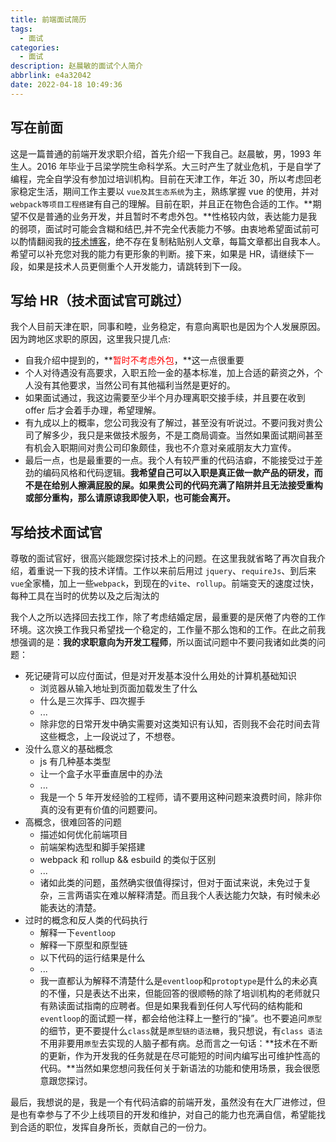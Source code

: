 ```yaml
---
title: 前端面试简历
tags:
  - 面试
categories:
  - 面试
description: 赵晨敏的面试个人简介
abbrlink: e4a32042
date: 2022-04-18 10:49:36
---
```


## 写在前面

这是一篇普通的前端开发求职介绍，首先介绍一下我自己。赵晨敏，男，1993 年生人。2016 年毕业于吕梁学院生命科学系。大三时产生了就业危机，于是自学了编程，完全自学没有参加过培训机构。目前在天津工作，年近 30，所以考虑回老家稳定生活，期间工作主要以 `vue及其生态系统`为主，熟练掌握 vue 的使用，并对 `webpack等项目工程搭建`有自己的理解。目前在职，并且正在物色合适的工作。**期望不仅是普通的业务开发，并且暂时不考虑外包。**性格较内敛，表达能力是我的弱项，面试时可能会含糊和结巴,并不完全代表能力不够。由衷地希望面试前可以酌情翻阅我的[技术博客](https://lost-dream.github.io/blog/)，绝不存在复制粘贴别人文章，每篇文章都出自我本人。希望可以补充您对我的能力有更形象的判断。接下来，如果是 HR，请继续下一段，如果是技术人员更侧重个人开发能力，请跳转到下一段。

## 写给 HR（技术面试官可跳过）

我个人目前天津在职，同事和睦，业务稳定，有意向离职也是因为个人发展原因。因为跨地区求职的原因，这里我只提几点:

+ 自我介绍中提到的，**<span style="color: red">暂时不考虑外包</span>，**这一点很重要
+ 个人对待遇没有高要求，入职五险一金的基本标准，加上合适的薪资之外，个人没有其他要求，当然公司有其他福利当然是更好的。
+ 如果面试通过，我这边需要至少半个月办理离职交接手续，并且要在收到 offer 后才会着手办理，希望理解。
+ 有九成以上的概率，您公司我没有了解过，甚至没有听说过。不要问我对贵公司了解多少，我只是来做技术服务，不是工商局调查。当然如果面试期间甚至有机会入职期间对贵公司印象颇佳，我也不介意对亲戚朋友大力宣传。
+ 最后一点，也是最重要的一点。我个人有较严重的代码洁癖，不能接受过于差劲的编码风格和代码逻辑。**我希望自己可以入职是真正做一款产品的研发，而不是在给别人擦满屁股的屎。如果贵公司的代码充满了陷阱并且无法接受重构或部分重构，那么请原谅我即使入职，也可能会离开。**

## 写给技术面试官

尊敬的面试官好，很高兴能跟您探讨技术上的问题。在这里我就省略了再次自我介绍，着重说一下我的技术详情。工作以来前后用过 `jquery`、`requireJs`、到后来`vue`全家桶，加上一些`webpack`，到现在的`vite`、`rollup`。前端变天的速度过快，每种工具在当时的优势以及之后淘汰的

我个人之所以选择回去找工作，除了考虑结婚定居，最重要的是厌倦了内卷的工作环境。这次换工作我只希望找一个稳定的，工作量不那么饱和的工作。在此之前我想强调的是：**我的求职意向为开发工程师**，所以面试问题中不要问我诸如此类的问题：

+ 死记硬背可以应付面试，但是对开发基本没什么用处的计算机基础知识
  + 浏览器从输入地址到页面加载发生了什么
  + 什么是三次挥手、四次握手
  + ...
  + 除非您的日常开发中确实需要对这类知识有认知，否则我不会花时间去背这些概念，上一段说过了，不想卷。
+ 没什么意义的基础概念
  + js 有几种基本类型
  + 让一个盒子水平垂直居中的办法
  + ...
  + 我是一个 5 年开发经验的工程师，请不要用这种问题来浪费时间，除非你真的没有更有价值的问题要问。
+ 高概念，很难回答的问题
  + 描述如何优化前端项目
  + 前端架构选型和脚手架搭建
  + webpack 和 rollup && esbuild 的类似于区别
  + ...
  + 诸如此类的问题，虽然确实很值得探讨，但对于面试来说，未免过于复杂，三言两语实在难以解释清楚。而且我个人表达能力欠缺，有时候未必能表达的清楚。
+ 过时的概念和反人类的代码执行
  + 解释一下`eventloop`
  + 解释一下原型和原型链
  + 以下代码的运行结果是什么
  + ...
  + 我一直都认为解释不清楚什么是`eventloop`和`protoptype`是什么的未必真的不懂，只是表达不出来，但能回答的很顺畅的除了培训机构的老师就只有熟读面试指南的应聘者。但是如果我看到任何人写代码的结构能和`eventloop`的面试题一样，都会给他注释上一整行的“操”。也不要追问`原型`的细节，更不要提什么`class`就是`原型链的语法糖`，我只想说，有`class 语法`不用非要用`原型`去实现的人脑子都有病。总而言之一句话：**技术在不断的更新，作为开发我的任务就是在尽可能短的时间内编写出可维护性高的代码。**当然如果您想问我任何关于新语法的功能和使用场景，我会很愿意跟您探讨。

最后，我想说的是，我是一个有代码洁癖的前端开发，虽然没有在大厂进修过，但是也有幸参与了不少上线项目的开发和维护，对自己的能力也充满自信，希望能找到合适的职位，发挥自身所长，贡献自己的一份力。
